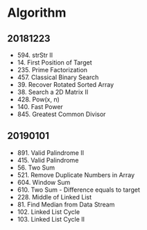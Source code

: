 # Algorithm

## 20181223

* 594\. strStr II
* 14\. First Position of Target
* 235\. Prime Factorization
* 457\. Classical Binary Search
* 39\. Recover Rotated Sorted Array
* 38\. Search a 2D Matrix II
* 428\. Pow(x, n)
* 140\. Fast Power
* 845\. Greatest Common Divisor

## 20190101

* 891\. Valid Palindrome II
* 415\. Valid Palindrome
* 56\. Two Sum
* 521\. Remove Duplicate Numbers in Array
* 604\. Window Sum
* 610\. Two Sum - Difference equals to target
* 228\. Middle of Linked List
* 81\. Find Median from Data Stream
* 102\. Linked List Cycle
* 103\. Linked List Cycle II
